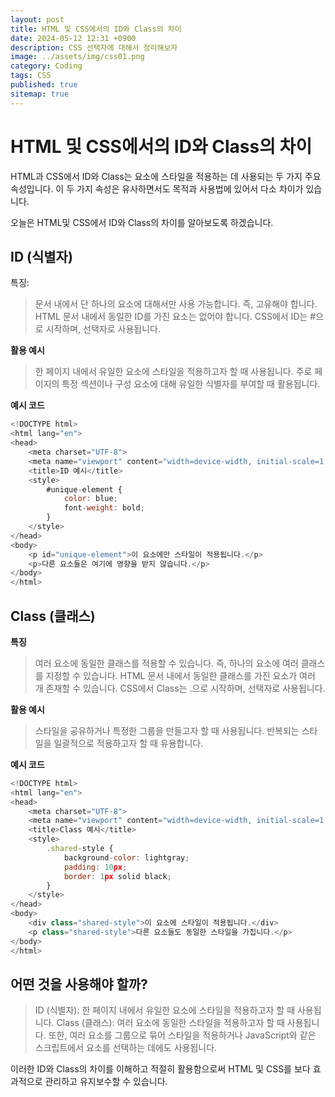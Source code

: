 ```yaml
---
layout: post
title: HTML 및 CSS에서의 ID와 Class의 차이
date: 2024-05-12 12:31 +0900
description: CSS 선택자에 대해서 정리해보자 
image: ../assets/img/css01.png
category: Coding
tags: CSS
published: true
sitemap: true
---
```



# HTML 및 CSS에서의 ID와 Class의 차이

HTML과 CSS에서 ID와 Class는 요소에 스타일을 적용하는 데 사용되는 두 가지 주요 속성입니다. 이 두 가지 속성은 유사하면서도 목적과 사용법에 있어서 다소 차이가 있습니다.

오늘은 HTML및 CSS에서 ID와 Class의 차이를 알아보도록 하겠습니다.

## ID (식별자)
특징:

> 문서 내에서 단 하나의 요소에 대해서만 사용 가능합니다. 즉, 고유해야 합니다.
> HTML 문서 내에서 동일한 ID를 가진 요소는 없어야 합니다.
> CSS에서 ID는 #으로 시작하며, 선택자로 사용됩니다.

**활용 예시**

> 한 페이지 내에서 유일한 요소에 스타일을 적용하고자 할 때 사용됩니다.
> 주로 페이지의 특정 섹션이나 구성 요소에 대해 유일한 식별자를 부여할 때 활용됩니다.

**예시 코드**

````javascript
<!DOCTYPE html>
<html lang="en">
<head>
    <meta charset="UTF-8">
    <meta name="viewport" content="width=device-width, initial-scale=1.0">
    <title>ID 예시</title>
    <style>
        #unique-element {
            color: blue;
            font-weight: bold;
        }
    </style>
</head>
<body>
    <p id="unique-element">이 요소에만 스타일이 적용됩니다.</p>
    <p>다른 요소들은 여기에 영향을 받지 않습니다.</p>
</body>
</html>
````
## Class (클래스)

**특징**

> 여러 요소에 동일한 클래스를 적용할 수 있습니다. 즉, 하나의 요소에 여러 클래스를 지정할 수 있습니다.
> HTML 문서 내에서 동일한 클래스를 가진 요소가 여러 개 존재할 수 있습니다.
> CSS에서 Class는 .으로 시작하며, 선택자로 사용됩니다.

**활용 예시**

> 스타일을 공유하거나 특정한 그룹을 만들고자 할 때 사용됩니다.
> 반복되는 스타일을 일괄적으로 적용하고자 할 때 유용합니다.

**예시 코드**
````javascript
<!DOCTYPE html>
<html lang="en">
<head>
    <meta charset="UTF-8">
    <meta name="viewport" content="width=device-width, initial-scale=1.0">
    <title>Class 예시</title>
    <style>
        .shared-style {
            background-color: lightgray;
            padding: 10px;
            border: 1px solid black;
        }
    </style>
</head>
<body>
    <div class="shared-style">이 요소에 스타일이 적용됩니다.</div>
    <p class="shared-style">다른 요소들도 동일한 스타일을 가집니다.</p>
</body>
</html>
````
## 어떤 것을 사용해야 할까?
> ID (식별자): 한 페이지 내에서 유일한 요소에 스타일을 적용하고자 할 때 사용됩니다.
> Class (클래스): 여러 요소에 동일한 스타일을 적용하고자 할 때 사용됩니다. 또한, 여러 요소를 그룹으로 묶어 스타일을 적용하거나 JavaScript와 같은 스크립트에서 요소를 선택하는 데에도 사용됩니다.

이러한 ID와 Class의 차이를 이해하고 적절히 활용함으로써 HTML 및 CSS를 보다 효과적으로 관리하고 유지보수할 수 있습니다.
